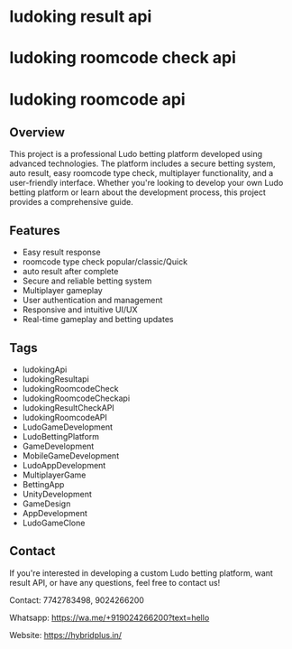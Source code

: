 # ludoking result api
# ludoking roomcode check api
# ludoking roomcode api

## Overview
This project is a professional Ludo betting platform developed using advanced technologies. The platform includes a secure betting system, auto result, easy roomcode type check, multiplayer functionality, and a user-friendly interface. Whether you're looking to develop your own Ludo betting platform or learn about the development process, this project provides a comprehensive guide.

## Features
- Easy result response
- roomcode type check popular/classic/Quick
- auto result after complete
- Secure and reliable betting system
- Multiplayer gameplay
- User authentication and management
- Responsive and intuitive UI/UX
- Real-time gameplay and betting updates

## Tags
- ludokingApi
- ludokingResultapi
- ludokingRoomcodeCheck
- ludokingRoomcodeCheckapi
- ludokingResultCheckAPI
- ludokingRoomcodeAPI
- LudoGameDevelopment
- LudoBettingPlatform
- GameDevelopment
- MobileGameDevelopment
- LudoAppDevelopment
- MultiplayerGame
- BettingApp
- UnityDevelopment
- GameDesign
- AppDevelopment
- LudoGameClone

## Contact
If you're interested in developing a custom Ludo betting platform, want result API, or have any questions, feel free to contact us!

Contact: 7742783498, 9024266200 

Whatsapp:  https://wa.me/+919024266200?text=hello

Website: https://hybridplus.in/



